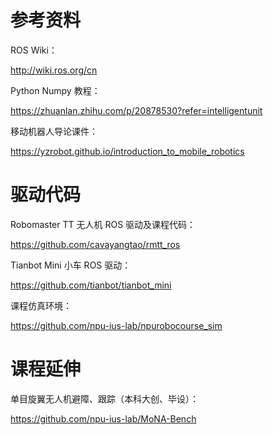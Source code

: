 # 参考资料

ROS Wiki：

http://wiki.ros.org/cn

Python Numpy 教程：

https://zhuanlan.zhihu.com/p/20878530?refer=intelligentunit

移动机器人导论课件：

https://yzrobot.github.io/introduction_to_mobile_robotics

# 驱动代码

Robomaster TT 无人机 ROS 驱动及课程代码：

https://github.com/cavayangtao/rmtt_ros

Tianbot Mini 小车 ROS 驱动：

https://github.com/tianbot/tianbot_mini

课程仿真环境：

https://github.com/npu-ius-lab/npurobocourse_sim

# 课程延伸

单目旋翼无人机避障、跟踪（本科大创、毕设）：

https://github.com/npu-ius-lab/MoNA-Bench


